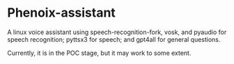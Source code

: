 # Phenoix-assistant
A linux voice assistant using speech-recognition-fork, vosk, and pyaudio for speech recognition; pyttsx3 for speech; and gpt4all for general questions.

Currently, it is in the POC stage, but it may work to some extent.
